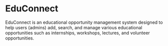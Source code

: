 # EduConnect
EduConnect is an educational opportunity management system designed to help users (admins) add, search, and manage various educational opportunities such as internships, workshops, lectures, and volunteer opportunities.
